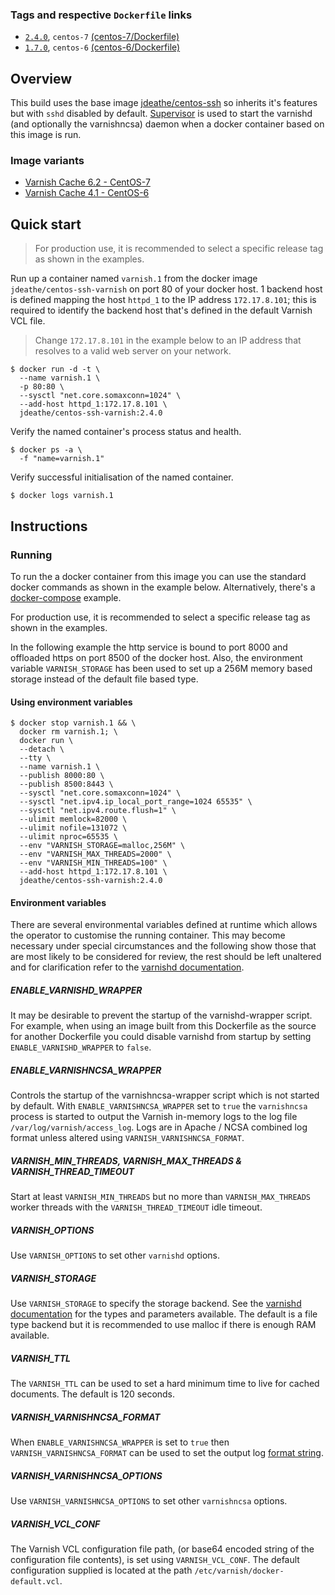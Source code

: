 ### Tags and respective `Dockerfile` links

- [`2.4.0`](https://github.com/jdeathe/centos-ssh-varnish/releases/tag/2.4.0), `centos-7` [(centos-7/Dockerfile)](https://github.com/jdeathe/centos-ssh-varnish/blob/centos-7/Dockerfile)
- [`1.7.0`](https://github.com/jdeathe/centos-ssh-varnish/releases/tag/1.7.0), `centos-6` [(centos-6/Dockerfile)](https://github.com/jdeathe/centos-ssh-varnish/blob/centos-6/Dockerfile)

## Overview

This build uses the base image [jdeathe/centos-ssh](https://github.com/jdeathe/centos-ssh) so inherits it's features but with `sshd` disabled by default. [Supervisor](http://supervisord.org/) is used to start the varnishd (and optionally the varnishncsa) daemon when a docker container based on this image is run.

### Image variants

- [Varnish Cache 6.2 - CentOS-7](https://github.com/jdeathe/centos-ssh-varnish/blob/centos-7)
- [Varnish Cache 4.1 - CentOS-6](https://github.com/jdeathe/centos-ssh-varnish/blob/centos-6)

## Quick start

> For production use, it is recommended to select a specific release tag as shown in the examples.

Run up a container named `varnish.1` from the docker image `jdeathe/centos-ssh-varnish` on port 80 of your docker host. 1 backend host is defined mapping the host `httpd_1` to the IP address `172.17.8.101`; this is required to identify the backend host that's defined in the default Varnish VCL file. 

> Change `172.17.8.101` in the example below to an IP address that resolves to a valid web server on your network.

```
$ docker run -d -t \
  --name varnish.1 \
  -p 80:80 \
  --sysctl "net.core.somaxconn=1024" \
  --add-host httpd_1:172.17.8.101 \
  jdeathe/centos-ssh-varnish:2.4.0
```

Verify the named container's process status and health.

```
$ docker ps -a \
  -f "name=varnish.1"
```

Verify successful initialisation of the named container.

```
$ docker logs varnish.1
```

## Instructions

### Running

To run the a docker container from this image you can use the standard docker commands as shown in the example below. Alternatively, there's a [docker-compose](https://github.com/jdeathe/centos-ssh-varnish/blob/centos-7/docker-compose.yml) example.

For production use, it is recommended to select a specific release tag as shown in the examples.

In the following example the http service is bound to port 8000 and offloaded https on port 8500 of the docker host. Also, the environment variable `VARNISH_STORAGE` has been used to set up a 256M memory based storage instead of the default file based type.

#### Using environment variables

```
$ docker stop varnish.1 && \
  docker rm varnish.1; \
  docker run \
  --detach \
  --tty \
  --name varnish.1 \
  --publish 8000:80 \
  --publish 8500:8443 \
  --sysctl "net.core.somaxconn=1024" \
  --sysctl "net.ipv4.ip_local_port_range=1024 65535" \
  --sysctl "net.ipv4.route.flush=1" \
  --ulimit memlock=82000 \
  --ulimit nofile=131072 \
  --ulimit nproc=65535 \
  --env "VARNISH_STORAGE=malloc,256M" \
  --env "VARNISH_MAX_THREADS=2000" \
  --env "VARNISH_MIN_THREADS=100" \
  --add-host httpd_1:172.17.8.101 \
  jdeathe/centos-ssh-varnish:2.4.0
```

#### Environment variables

There are several environmental variables defined at runtime which allows the operator to customise the running container. This may become necessary under special circumstances and the following show those that are most likely to be considered for review, the rest should be left unaltered and for clarification refer to the [varnishd documentation](https://www.varnish-cache.org/docs/6.0/index.html).

##### ENABLE_VARNISHD_WRAPPER

It may be desirable to prevent the startup of the varnishd-wrapper script. For example, when using an image built from this Dockerfile as the source for another Dockerfile you could disable varnishd from startup by setting `ENABLE_VARNISHD_WRAPPER` to `false`.

##### ENABLE_VARNISHNCSA_WRAPPER

Controls the startup of the varnishncsa-wrapper script which is not started by default. With `ENABLE_VARNISHNCSA_WRAPPER` set to `true` the `varnishncsa` process is started to output the Varnish in-memory logs to the log file `/var/log/varnish/access_log`. Logs are in Apache / NCSA combined log format unless altered using `VARNISH_VARNISHNCSA_FORMAT`.

##### VARNISH_MIN_THREADS, VARNISH_MAX_THREADS & VARNISH_THREAD_TIMEOUT

Start at least `VARNISH_MIN_THREADS` but no more than `VARNISH_MAX_THREADS` worker threads with the `VARNISH_THREAD_TIMEOUT` idle timeout.

##### VARNISH_OPTIONS

Use `VARNISH_OPTIONS` to set other `varnishd` options.

##### VARNISH_STORAGE

Use `VARNISH_STORAGE` to specify the storage backend. See the [varnishd documentation](https://varnish-cache.org/docs/6.0/reference/varnishd.html#storage-backend) for the types and parameters available. The default is a file type backend but it is recommended to use malloc if there is enough RAM available.

##### VARNISH_TTL

The `VARNISH_TTL` can be used to set a hard minimum time to live for cached documents. The default is 120 seconds.

##### VARNISH_VARNISHNCSA_FORMAT

When `ENABLE_VARNISHNCSA_WRAPPER` is set to `true` then `VARNISH_VARNISHNCSA_FORMAT` can be used to set the output log [format string](https://varnish-cache.org/docs/6.0/reference/varnishncsa.html#format).

##### VARNISH_VARNISHNCSA_OPTIONS

Use `VARNISH_VARNISHNCSA_OPTIONS` to set other `varnishncsa` options.

##### VARNISH_VCL_CONF

The Varnish VCL configuration file path, (or base64 encoded string of the configuration file contents), is set using `VARNISH_VCL_CONF`. The default configuration supplied is located at the path `/etc/varnish/docker-default.vcl`.
